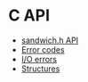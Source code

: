 # C API

* [sandwich.h API](cAPI/sandwich_8h.md)
* [Error codes](cAPI/error__codes_8h.md)
* [I/O errors](cAPI/ioerrors_8h.md)
* [Structures](cAPI/annotated.md)
